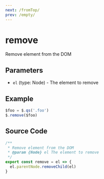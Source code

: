 ```yaml
---
next: /fromTop/
prev: /empty/
---
```


# remove

Remove element from the DOM

## Parameters

- `el` (type: Node) - The element to remove

## Example

```js
$foo = $.qs('.foo')
$.remove($foo)
```

## Source Code

```js
/**
 * Remove element from the DOM
 * @param {Node} el The element to remove
 */
export const remove = el => {
  el.parentNode.removeChild(el)
}
```
